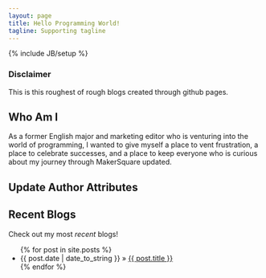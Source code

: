 ```yaml
---
layout: page
title: Hello Programming World!
tagline: Supporting tagline
---
```

{% include JB/setup %}

### Disclaimer

This is this roughest of rough blogs created through github pages.

## Who Am I

As a former English major and marketing editor who is venturing into the world of programming, I wanted to give myself a place to vent frustration, a place to celebrate successes, and a place to keep everyone who is curious about my journey through MakerSquare updated.

## Update Author Attributes


## Recent Blogs

Check out my most <em>recent</em> blogs!

<ul class="posts">
  {% for post in site.posts %}
    <li><span>{{ post.date | date_to_string }}</span> &raquo; <a href="{{ BASE_PATH }}{{ post.url }}">{{ post.title }}</a></li>
  {% endfor %}
</ul>




